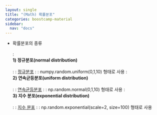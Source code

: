 ```yaml
---
layout: single
title: "(Math) 확률분포"
categories: boostcamp-material
sidebar:
  nav: "docs"
---
```


- 확률분포의 종류<br><br>
: <br><b>1) 정규분포(normal distribution)</b><br><br>
: : <a href="https://ko.wikipedia.org/wiki/%EC%A0%95%EA%B7%9C_%EB%B6%84%ED%8F%AC">정규분포</a>
: : numpy.random.uniform(0,1,10) 형태로 사용
: <br><b>2) 연속균등분포(uniform distribution)</b><br><br>
: : <a href="https://ko.wikipedia.org/wiki/%EC%97%B0%EC%86%8D%EA%B7%A0%EB%93%B1%EB%B6%84%ED%8F%AC">연속균등분포</a>
: : np.random.normal(0,1,10) 형태로 사용
: <br><b>3) 지수 분포(exponential distribution)</b><br><br>
: : <a href="https://ko.wikipedia.org/wiki/%EC%A7%80%EC%88%98_%EB%B6%84%ED%8F%AC">지수 분포</a>
: : np.random.exponential(scale=2, size=100) 형태로 사용